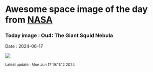 
# Awesome space image of the day from [NASA](https://api.nasa.gov/)

### Today image : Ou4: The Giant Squid Nebula
Date : 2024-06-17

![](https://apod.nasa.gov/apod/image/2406/SquidOu4_Linde_960.jpg)

<small>Latest update : Mon Jun 17 19:11:12 2024</small>
        